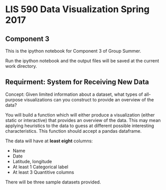 # LIS 590 Data Visualization Spring 2017 
## Component 3

This is the ipython notebook for Component 3 of Group Summer.

Run the ipython notebook and the output files will be saved at the current work directory.

## Requirment: System for Receiving New Data

Concept: Given limited information about a dataset, what types of all-purpose visualizations can you construct to provide an overview of the data?

You will build a function which will either produce a visualization (either static or interactive) that provides an overview of the data. This may mean applying heuristics to the data to guess at different possible interesting characteristics. This function should accept a pandas dataframe.

The data will have at **least eight** columns:

* Name
* Date
* Latitude, longitude
* At least 1 Categorical label
* At least 3 Quantitive columns

There will be three sample datasets provided.
